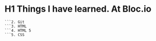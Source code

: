 # H1 Things I have learned. At Bloc.io
```1. Command Line
```2. Git
```3. HTML
```4. HTML 5
```5. CSS 
